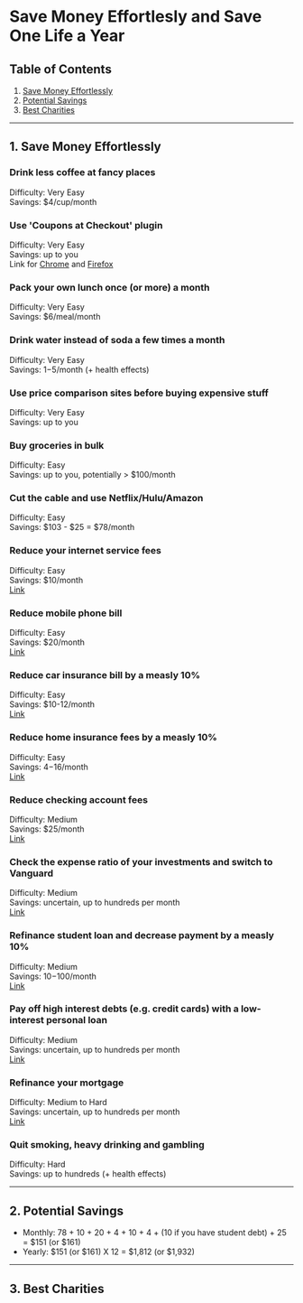 # Save Money Effortlesly and Save One Life a Year

## Table of Contents

1. [Save Money Effortlessly](https://github.com/codergy/savemoneyanddonate#1-save-money-effortlessly)
2. [Potential Savings](https://github.com/codergy/savemoneyanddonate#2-potential-savings)
3. [Best Charities](https://github.com/codergy/savemoneyanddonate#3-best-charities)

<hr>

## 1. Save Money Effortlessly

### Drink less coffee at fancy places
Difficulty: Very Easy  
Savings: $4/cup/month

### Use 'Coupons at Checkout' plugin
Difficulty: Very Easy  
Savings: up to you  
Link for [Chrome](https://chrome.google.com/webstore/detail/coupons-at-checkout/kegphgaihkjoophpabchkmpaknehfamb) and [Firefox](https://addons.mozilla.org/en-US/firefox/addon/coupons-at-checkout/)

### Pack your own lunch once (or more) a month
Difficulty: Very Easy  
Savings: $6/meal/month

### Drink water instead of soda a few times a month
Difficulty: Very Easy  
Savings: $1-$5/month (+ health effects)

### Use price comparison sites before buying expensive stuff
Difficulty: Very Easy  
Savings: up to you

### Buy groceries in bulk
Difficulty: Easy  
Savings: up to you, potentially > $100/month

### Cut the cable and use Netflix/Hulu/Amazon
Difficulty: Easy  
Savings: $103 - $25 = $78/month

### Reduce your internet service fees
Difficulty: Easy  
Savings: $10/month  
[Link](http://broadbandnow.com/report/13-creative-ways-save-money-internet-bill/)

### Reduce mobile phone bill
Difficulty: Easy  
Savings: $20/month  
[Link](https://republicwireless.com/cell-phone-plans/)

### Reduce car insurance bill by a measly 10%
Difficulty: Easy  
Savings: $10-12/month  
[Link](https://www.nerdwallet.com/insurance/compare-car-insurance-rates)

### Reduce home insurance fees by a measly 10%
Difficulty: Easy  
Savings: $4-$16/month  
[Link](http://www.thesimpledollar.com/best-home-insurance/)

### Reduce checking account fees
Difficulty: Medium  
Savings: $25/month  
[Link](http://www.thesimpledollar.com/free-checking-account/)

### Check the expense ratio of your investments and switch to Vanguard
Difficulty: Medium  
Savings: uncertain, up to hundreds per month  
[Link](https://investor.vanguard.com/corporate-portal/)

### Refinance student loan and decrease payment by a measly 10%
Difficulty: Medium  
Savings: $10-$100/month  
[Link](https://www.sofi.com/)

### Pay off high interest debts (e.g. credit cards) with a low-interest personal loan
Difficulty: Medium  
Savings: uncertain, up to hundreds per month  
[Link](https://www.sofi.com/)

### Refinance your mortgage
Difficulty: Medium to Hard  
Savings: uncertain, up to hundreds per month  
[Link](https://www.sofi.com/)

### Quit smoking, heavy drinking and gambling
Difficulty: Hard  
Savings: up to hundreds (+ health effects)

<hr>

## 2. Potential Savings
- Monthly: 78 + 10 + 20 + 4 + 10 + 4 + (10 if you have student debt) + 25 = $151 (or $161)
- Yearly: $151 (or $161) X 12 = $1,812 (or $1,932)

<hr>

## 3. Best Charities
